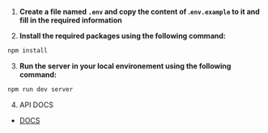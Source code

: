 1. **Create a file named `.env` and copy the content of .`env.example` to it and fill in the required information**

2. **Install the required packages using the following command:**

```bash 
npm install
```

3. **Run the server in your local environement using the following command:**

```bash
npm run dev server
```

4. API DOCS
- [DOCS](https://docs.google.com/document/d/1cm8bRV860SbpTBaIvK8m2UMwN3-kbZ_qIOvXqChD8QA/edit?usp=sharing)
